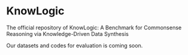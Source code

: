 # KnowLogic
The official repository of KnowLogic: A Benchmark for Commonsense Reasoning via Knowledge-Driven Data Synthesis

Our datasets and codes for evaluation is coming soon.
